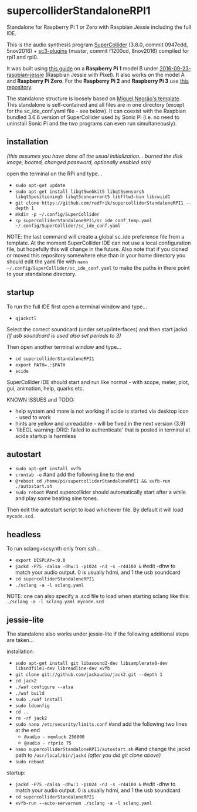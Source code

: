 # supercolliderStandaloneRPI1
Standalone for Raspberry Pi 1 or Zero with Raspbian Jessie including the full IDE.

This is the audio synthesis program [SuperCollider](http://github.com/supercollider/supercollider) (3.8.0, commit 0947edd, 5nov2016) + [sc3-plugins](https://github.com/supercollider/sc3-plugins) (master, commit f1200cd, 8nov2016) compiled for rpi1 and rpi0.

It was built using [this guide](http://supercollider.github.io/development/building-raspberrypi.html) on a **Raspberry Pi 1** model B under [2016-09-23-raspbian-jessie](http://raspberrypi.org/downloads/raspbian/) (Raspbian Jessie with Pixel). It also works on the model A and **Raspberry Pi Zero**.
For the **Raspberry Pi 2** and **Raspberry Pi 3** use [this repository](https://github.com/redFrik/supercolliderStandaloneRPI2).

The standalone structure is loosely based on [Miguel Negrão's template](https://github.com/miguel-negrao/scStandalone). This standalone is self-contained and all files are in one directory (except for the sc_ide_conf.yaml file - see below). It can coexist with the Raspbian bundled 3.6.6 version of SuperCollider used by Sonic Pi (i.e. no need to uninstall Sonic Pi and the two programs can even run simultaneously).

installation
--

_(this assumes you have done all the usual initialization... burned the disk image, booted, changed password, optionally enabled ssh)_

open the terminal on the RPi and type...

* `sudo apt-get update`
* `sudo apt-get install libqt5webkit5 libqt5sensors5 libqt5positioning5 libqt5concurrent5 libfftw3-bin libcwiid1`
* `git clone https://github.com/redFrik/supercolliderStandaloneRPI1 --depth 1`
* `mkdir -p ~/.config/SuperCollider`
* `cp supercolliderStandaloneRPI1/sc_ide_conf_temp.yaml ~/.config/SuperCollider/sc_ide_conf.yaml`

NOTE: the last command will create a global sc_ide preference file from a template. At the moment SuperCollider IDE can not use a local configuration file, but hopefully this will change in the future. Also note that if you cloned or moved this repository somewhere else than in your home directory you should edit the yaml file with `nano ~/.config/SuperCollider/sc_ide_conf.yaml` to make the paths in there point to your standalone directory.

startup
--

To run the full IDE first open a terminal window and type...

* `qjackctl`

Select the correct soundcard (under setup/interfaces) and then start jackd. _(if usb soundcard is used also set periods to 3)_

Then open another terminal window and type...

* `cd supercolliderStandaloneRPI1`
* `export PATH=.:$PATH`
* `scide`

SuperCollider IDE should start and run like normal - with scope, meter, plot, gui, animation, help, quarks etc.

KNOWN ISSUES and TODO:

* help system and more is not working if scide is started via desktop icon - used to work
* hints are yellow and unreadable - will be fixed in the next version (3.9)
* 'libEGL warning: DRI2: failed to authenticate' that is posted in terminal at scide startup is harmless

autostart
--

* `sudo apt-get install xvfb`
* `crontab -e` #and add the following line to the end
* `@reboot cd /home/pi/supercolliderStandaloneRPI1 && xvfb-run ./autostart.sh`
* `sudo reboot` #and supercollider should automatically start after a while and play some beating sine tones.

Then edit the autostart script to load whichever file. By default it will load `mycode.scd`.

headless
--

To run sclang+scsynth only from ssh...

* `export DISPLAY=:0.0`
* `jackd -P75 -dalsa -dhw:1 -p1024 -n3 -s -r44100 &` #edit -dhw to match your audio output. 0 is usually hdmi, and 1 the usb soundcard
* `cd supercolliderStandaloneRPI1`
* `./sclang -a -l sclang.yaml`

NOTE: one can also specify a .scd file to load when starting sclang like this: `./sclang -a -l sclang.yaml mycode.scd`

jessie-lite
--

The standalone also works under jessie-lite if the following additional steps are taken...

installation:

* `sudo apt-get install git libasound2-dev libsamplerate0-dev libsndfile1-dev libreadline-dev xvfb`
* `git clone git://github.com/jackaudio/jack2.git --depth 1`
* `cd jack2`
* `./waf configure --alsa`
* `./waf build`
* `sudo ./waf install`
* `sudo ldconfig`
* `cd ..`
* `rm -rf jack2`
* `sudo nano /etc/security/limits.conf` #and add the following two lines at the end
  * `@audio - memlock 256000`
  * `@audio - rtprio 75`
* `nano supercolliderStandaloneRPI1/autostart.sh` #and change the jackd path to `/usr/local/bin/jackd` _(after you did git clone above)_
* `sudo reboot`

startup:

* `jackd -P75 -dalsa -dhw:1 -p1024 -n3 -s -r44100 &` #edit -dhw to match your audio output. 0 is usually hdmi, and 1 the usb soundcard
* `cd supercolliderStandaloneRPI1`
* `xvfb-run --auto-servernum ./sclang -a -l sclang.yaml`
